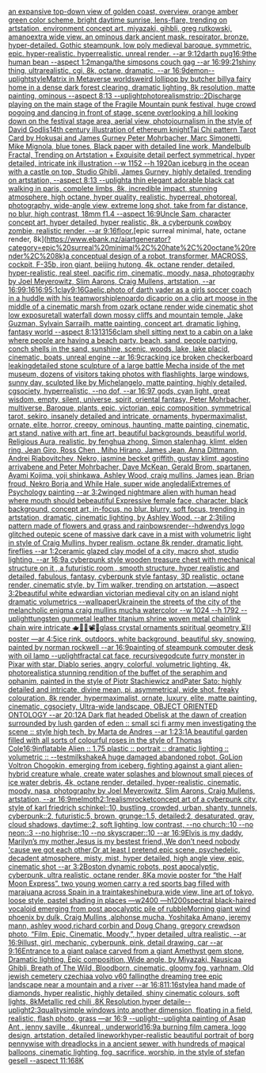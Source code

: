 [an expansive top-down view of golden coast, overview, orange amber green color scheme, bright daytime sunrise, lens-flare, trending on artstation, environment concept art, miyazaki, gihbli, greg rutkowski, amano](https://www.ebank.nz/aiartgenerator?category=an%20expansive%20top-down%20view%20of%20golden%20coast%2C%20overview%2C%20orange%20amber%20green%20color%20scheme%2C%20bright%20daytime%20sunrise%2C%20lens-flare%2C%20trending%20on%20artstation%2C%20environment%20concept%20art%2C%20miyazaki%2C%20gihbli%2C%20greg%20rutkowski%2C%20amano)[extra wide view. an ominous dark ancient mask. respirator. bronze. hyper-detailed. Gothic steampunk. low poly medieval baroque. symmetric. epic. hyper-realistic. hyperrealistic. unreal render. --ar 9:12](https://www.ebank.nz/aiartgenerator?category=extra%20wide%20view.%20an%20ominous%20dark%20ancient%20mask.%20respirator.%20bronze.%20hyper-detailed.%20Gothic%20steampunk.%20low%20poly%20medieval%20baroque.%20symmetric.%20epic.%20hyper-realistic.%20hyperrealistic.%20unreal%20render.%20--ar%209%3A12)[darth pug](https://www.ebank.nz/aiartgenerator?category=darth%20pug)[16:9](https://www.ebank.nz/aiartgenerator?category=16%3A9)[the human bean --aspect 1:2](https://www.ebank.nz/aiartgenerator?category=the%20human%20bean%20--aspect%201%3A2)[manga](https://www.ebank.nz/aiartgenerator?category=manga)[/the simpsons couch gag --ar 16:9](https://www.ebank.nz/aiartgenerator?category=/the%20simpsons%20couch%20gag%20--ar%2016%3A9)[9:21](https://www.ebank.nz/aiartgenerator?category=9%3A21)[shiny thing, ultrarealistic, cgi, 8k, octane, dramatic, --ar 16:9](https://www.ebank.nz/aiartgenerator?category=shiny%20thing%2C%20ultrarealistic%2C%20cgi%2C%208k%2C%20octane%2C%20dramatic%2C%20--ar%2016%3A9)[demon](https://www.ebank.nz/aiartgenerator?category=demon)[--uplight](https://www.ebank.nz/aiartgenerator?category=--uplight)[style](https://www.ebank.nz/aiartgenerator?category=style)[Matrix in Metaverse worlds](https://www.ebank.nz/aiartgenerator?category=Matrix%20in%20Metaverse%20worlds)[weird lollipop by butcher billy](https://www.ebank.nz/aiartgenerator?category=weird%20lollipop%20by%20butcher%20billy)[a fairy home in a dense dark forest clearing, dramatic lighting, 8k resolution, matte painting, ominous --aspect 8:13 --uplight](https://www.ebank.nz/aiartgenerator?category=a%20fairy%20home%20in%20a%20dense%20dark%20forest%20clearing%2C%20dramatic%20lighting%2C%208k%20resolution%2C%20matte%20painting%2C%20ominous%20--aspect%208%3A13%20--uplight)[photorealism](https://www.ebank.nz/aiartgenerator?category=photorealism)[strip::2](https://www.ebank.nz/aiartgenerator?category=strip%3A%3A2)[Discharge playing on the main stage of the Fragile Mountain punk festival, huge crowd pogoing and dancing in front of stage, scene overlooking a hill looking down on the festival stage area, aerial view, photojournalism in the style of David Godlis](https://www.ebank.nz/aiartgenerator?category=Discharge%20playing%20on%20the%20main%20stage%20of%20the%20Fragile%20Mountain%20punk%20festival%2C%20huge%20crowd%20pogoing%20and%20dancing%20in%20front%20of%20stage%2C%20scene%20overlooking%20a%20hill%20looking%20down%20on%20the%20festival%20stage%20area%2C%20aerial%20view%2C%20photojournalism%20in%20the%20style%20of%20David%20Godlis)[14th century illustration of ethereum knight](https://www.ebank.nz/aiartgenerator?category=14th%20century%20illustration%20of%20ethereum%20knight)[Tai Chi pattern Tarot Card by Hokusai and James Gurney Peter Mohrbacher, Marc Simonetti, Mike Mignola, blue tones, Black paper with detailed line work, Mandelbulb Fractal, Trending on Artstation + Exquisite detail perfect symmetrical, hyper detailed, intricate ink illustration  --w 1152  --h 1920](https://www.ebank.nz/aiartgenerator?category=Tai%20Chi%20pattern%20Tarot%20Card%20by%20Hokusai%20and%20James%20Gurney%20Peter%20Mohrbacher%2C%20Marc%20Simonetti%2C%20Mike%20Mignola%2C%20blue%20tones%2C%20Black%20paper%20with%20detailed%20line%20work%2C%20Mandelbulb%20Fractal%2C%20Trending%20on%20Artstation%20%2B%20Exquisite%20detail%20perfect%20symmetrical%2C%20hyper%20detailed%2C%20intricate%20ink%20illustration%20%20--w%201152%20%20--h%201920)[an iceburg in the ocean with a castle on top, Studio Ghibli, James Gurney, highly detailed, trending on artstation, --aspect 8:13 --uplight](https://www.ebank.nz/aiartgenerator?category=an%20iceburg%20in%20the%20ocean%20with%20a%20castle%20on%20top%2C%20Studio%20Ghibli%2C%20James%20Gurney%2C%20highly%20detailed%2C%20trending%20on%20artstation%2C%20--aspect%208%3A13%20--uplight)[a thin elegant adorable black cat walking in paris, complete limbs, 8k, incredible impact, stunning atmosphere, high octane, hyper quality, realistic, hyperreal, photoreal, photography, wide-angle view, extreme long shot, take from far distance, no blur, high contrast, 18mm f1.4 --aspect 16:9](https://www.ebank.nz/aiartgenerator?category=a%20thin%20elegant%20adorable%20black%20cat%20walking%20in%20paris%2C%20complete%20limbs%2C%208k%2C%20incredible%20impact%2C%20stunning%20atmosphere%2C%20high%20octane%2C%20hyper%20quality%2C%20realistic%2C%20hyperreal%2C%20photoreal%2C%20photography%2C%20wide-angle%20view%2C%20extreme%20long%20shot%2C%20take%20from%20far%20distance%2C%20no%20blur%2C%20high%20contrast%2C%2018mm%20f1.4%20--aspect%2016%3A9)[Uncle Sam, character concept art, hyper detailed, hyper realistic, 8k, a cyberpunk cowboy zombie, realistic render, --ar 9:16](https://www.ebank.nz/aiartgenerator?category=Uncle%20Sam%2C%20character%20concept%20art%2C%20hyper%20detailed%2C%20hyper%20realistic%2C%208k%2C%20a%20cyberpunk%20cowboy%20zombie%2C%20realistic%20render%2C%20--ar%209%3A16)[floor.](https://www.ebank.nz/aiartgenerator?category=floor.)[epic surreal minimal, hate, octane render, 8k](https://www.ebank.nz/aiartgenerator?category=epic%20surreal%20minimal%2C%20hate%2C%20octane%20render%2C%208k)[a conceptual design of a robot, transformer, MACROSS, cockpit, F-35b, iron giant, beijing hutong, 4k, octane render, detailed, hyper-realistic, real steel, pacific rim, cinematic, moody, nasa, photography by Joel Meyerowitz, Slim Aarons, Craig Mullens, artstation, --ar 16:9](https://www.ebank.nz/aiartgenerator?category=a%20conceptual%20design%20of%20a%20robot%2C%20transformer%2C%20MACROSS%2C%20cockpit%2C%20F-35b%2C%20iron%20giant%2C%20beijing%20hutong%2C%204k%2C%20octane%20render%2C%20detailed%2C%20hyper-realistic%2C%20real%20steel%2C%20pacific%20rim%2C%20cinematic%2C%20moody%2C%20nasa%2C%20photography%20by%20Joel%20Meyerowitz%2C%20Slim%20Aarons%2C%20Craig%20Mullens%2C%20artstation%2C%20--ar%2016%3A9)[9:16](https://www.ebank.nz/aiartgenerator?category=9%3A16)[16:9](https://www.ebank.nz/aiartgenerator?category=16%3A9)[5:1](https://www.ebank.nz/aiartgenerator?category=5%3A1)[clay](https://www.ebank.nz/aiartgenerator?category=clay)[9:16](https://www.ebank.nz/aiartgenerator?category=9%3A16)[Gaelic,](https://www.ebank.nz/aiartgenerator?category=Gaelic%2C)[photo of darth vader as a girls soccer coach in a huddle with his team](https://www.ebank.nz/aiartgenerator?category=photo%20of%20darth%20vader%20as%20a%20girls%20soccer%20coach%20in%20a%20huddle%20with%20his%20team)[worship](https://www.ebank.nz/aiartgenerator?category=worship)[lenoardo dicaprio on a clip art moose in the middle of a cinematic marsh from ozark octane render wide cinematic shot low exposure](https://www.ebank.nz/aiartgenerator?category=lenoardo%20dicaprio%20on%20a%20clip%20art%20moose%20in%20the%20middle%20of%20a%20cinematic%20marsh%20from%20ozark%20octane%20render%20wide%20cinematic%20shot%20low%20exposure)[tall waterfall down mossy cliffs and mountain temple, Jake Guzman, Sylvain Sarrailh, matte painting, concept art, dramatic lighing, fantasy world --aspect 8:13](https://www.ebank.nz/aiartgenerator?category=tall%20waterfall%20down%20mossy%20cliffs%20and%20mountain%20temple%2C%20Jake%20Guzman%2C%20Sylvain%20Sarrailh%2C%20matte%20painting%2C%20concept%20art%2C%20dramatic%20lighing%2C%20fantasy%20world%20--aspect%208%3A13)[13156](https://www.ebank.nz/aiartgenerator?category=13156)[clam shell sitting next to a cabin on a lake where people are having a beach party, beach, sand, people partying, conch shells in the sand, sunshine, scenic, woods, lake, lake placid, cinematic, boats, unreal engine --ar 16:9](https://www.ebank.nz/aiartgenerator?category=clam%20shell%20sitting%20next%20to%20a%20cabin%20on%20a%20lake%20where%20people%20are%20having%20a%20beach%20party%2C%20beach%2C%20sand%2C%20people%20partying%2C%20conch%20shells%20in%20the%20sand%2C%20sunshine%2C%20scenic%2C%20woods%2C%20lake%2C%20lake%20placid%2C%20cinematic%2C%20boats%2C%20unreal%20engine%20--ar%2016%3A9)[cracking ice broken checkerboard leaking](https://www.ebank.nz/aiartgenerator?category=cracking%20ice%20broken%20checkerboard%20leaking)[detailed stone sculpture of a large battle Mecha inside of the met museum, dozens of visitors taking photos with flashlights, large windows, sunny day, sculpted like by Michelangelo, matte painting, highly detailed, cgsociety, hyperrealistic, --no dof, --ar 16:9](https://www.ebank.nz/aiartgenerator?category=detailed%20stone%20sculpture%20of%20a%20large%20battle%20Mecha%20inside%20of%20the%20met%20museum%2C%20dozens%20of%20visitors%20taking%20photos%20with%20flashlights%2C%20large%20windows%2C%20sunny%20day%2C%20sculpted%20like%20by%20Michelangelo%2C%20matte%20painting%2C%20highly%20detailed%2C%20cgsociety%2C%20hyperrealistic%2C%20--no%20dof%2C%20--ar%2016%3A9)[7 gods, cyan light, great wisdom, empty, silent, universe, spirit, oriental fantasy, Peter Mohrbacher, multiverse, Baroque, plants, epic, victorian, epic composition, symmetrical tarot, sekiro, insanely detailed and intricate, ornaments, hypermaximalist, ornate, elite, horror, creepy, ominous, haunting, matte painting, cinematic, art stand, native with art, fine art, beautiful backgrounds, beautiful world, Religious Aura, realistic, by fenghua zhong, Simon stalenhag, klimt, elden ring, Jean Giro, Ross Chen , Miho Hirano, James Jean, Anna Dittmann, Andrei Riabovitchev, Nekro, jasmine becket griffith, gustav klimt, agostino arrivabene and Peter Mohrbacher, Dave McKean, Gerald Brom, spartanen, Ayami Kojima, yoji shinkawa, Ashley Wood, craig mullins, James jean, Brian froud, Nekro Borja and While Hale, super wide angle](https://www.ebank.nz/aiartgenerator?category=7%20gods%2C%20cyan%20light%2C%20great%20wisdom%2C%20empty%2C%20silent%2C%20universe%2C%20spirit%2C%20oriental%20fantasy%2C%20Peter%20Mohrbacher%2C%20multiverse%2C%20Baroque%2C%20plants%2C%20epic%2C%20victorian%2C%20epic%20composition%2C%20symmetrical%20tarot%2C%20sekiro%2C%20insanely%20detailed%20and%20intricate%2C%20ornaments%2C%20hypermaximalist%2C%20ornate%2C%20elite%2C%20horror%2C%20creepy%2C%20ominous%2C%20haunting%2C%20matte%20painting%2C%20cinematic%2C%20art%20stand%2C%20native%20with%20art%2C%20fine%20art%2C%20beautiful%20backgrounds%2C%20beautiful%20world%2C%20Religious%20Aura%2C%20realistic%2C%20by%20fenghua%20zhong%2C%20Simon%20stalenhag%2C%20klimt%2C%20elden%20ring%2C%20Jean%20Giro%2C%20Ross%20Chen%20%2C%20Miho%20Hirano%2C%20James%20Jean%2C%20Anna%20Dittmann%2C%20Andrei%20Riabovitchev%2C%20Nekro%2C%20jasmine%20becket%20griffith%2C%20gustav%20klimt%2C%20agostino%20arrivabene%20and%20Peter%20Mohrbacher%2C%20Dave%20McKean%2C%20Gerald%20Brom%2C%20spartanen%2C%20Ayami%20Kojima%2C%20yoji%20shinkawa%2C%20Ashley%20Wood%2C%20craig%20mullins%2C%20James%20jean%2C%20Brian%20froud%2C%20Nekro%20Borja%20and%20While%20Hale%2C%20super%20wide%20angle)[dali](https://www.ebank.nz/aiartgenerator?category=dali)[Extremes of Psychology painting --ar 3:2](https://www.ebank.nz/aiartgenerator?category=Extremes%20of%20Psychology%20painting%20--ar%203%3A2)[winged nightmare alien with human head where mouth should be](https://www.ebank.nz/aiartgenerator?category=winged%20nightmare%20alien%20with%20human%20head%20where%20mouth%20should%20be)[beautiful Expressive female face, character, black background, concept art, in-focus, no blur, blurry, soft focus, trending in artstation, dramatic, cinematic lighting, by Ashley Wood. --ar 2:3](https://www.ebank.nz/aiartgenerator?category=beautiful%20Expressive%20female%20face%2C%20character%2C%20black%20background%2C%20concept%20art%2C%20in-focus%2C%20no%20blur%2C%20blurry%2C%20soft%20focus%2C%20trending%20in%20artstation%2C%20dramatic%2C%20cinematic%20lighting%2C%20by%20Ashley%20Wood.%20--ar%202%3A3)[tiling pattern made of flowers and grass and rainbows](https://www.ebank.nz/aiartgenerator?category=tiling%20pattern%20made%20of%20flowers%20and%20grass%20and%20rainbows)[render](https://www.ebank.nz/aiartgenerator?category=render)[--hd](https://www.ebank.nz/aiartgenerator?category=--hd)[wendys logo glitched out](https://www.ebank.nz/aiartgenerator?category=wendys%20logo%20glitched%20out)[epic scene of massive dark cave in a mist with volumetric light in style of Craig Mullins, hyper realism, octane 8k render, dramatic light, fireflies --ar 1:2](https://www.ebank.nz/aiartgenerator?category=epic%20scene%20of%20massive%20dark%20cave%20in%20a%20mist%20with%20volumetric%20light%20in%20style%20of%20Craig%20Mullins%2C%20hyper%20realism%2C%20octane%208k%20render%2C%20dramatic%20light%2C%20fireflies%20--ar%201%3A2)[ceramic glazed clay model of a city, macro shot,  studio lighting, --ar 16:9](https://www.ebank.nz/aiartgenerator?category=ceramic%20glazed%20clay%20model%20of%20a%20city%2C%20macro%20shot%2C%20%20studio%20lighting%2C%20--ar%2016%3A9)[a cyberpunk style wooden treasure chest with mechanical structure on it , a futuristic room , smooth structure, hyper realistic and detailed, fabulous, fantasy, cyberpunk style fantasy, 3D realistic, octane render, cinematic style, by Tim walker, trending on artstation, —aspect 3:2](https://www.ebank.nz/aiartgenerator?category=a%20cyberpunk%20style%20wooden%20treasure%20chest%20with%20mechanical%20structure%20on%20it%20%2C%20a%20futuristic%20room%20%2C%20smooth%20structure%2C%20hyper%20realistic%20and%20detailed%2C%20fabulous%2C%20fantasy%2C%20cyberpunk%20style%20fantasy%2C%203D%20realistic%2C%20octane%20render%2C%20cinematic%20style%2C%20by%20Tim%20walker%2C%20trending%20on%20artstation%2C%20%E2%80%94aspect%203%3A2)[beautiful white edwardian victorian medieval city on an island night dramatic volumetrics --wallpaper](https://www.ebank.nz/aiartgenerator?category=beautiful%20white%20edwardian%20victorian%20medieval%20city%20on%20an%20island%20night%20dramatic%20volumetrics%20--wallpaper)[Ukraine](https://www.ebank.nz/aiartgenerator?category=Ukraine)[in the streets of the city of the melancholic enigma craig mullins mucha watercolor --w 1024 --h 1792 --uplight](https://www.ebank.nz/aiartgenerator?category=in%20the%20streets%20of%20the%20city%20of%20the%20melancholic%20enigma%20craig%20mullins%20mucha%20watercolor%20--w%201024%20--h%201792%20--uplight)[tungsten gunmetal leather titanium shrine woven metal chainlink chain wire intricate 🫖🧩🎼📽💽glass crystal ornaments spiritual geometry ⏳⛓ poster —ar 4:5](https://www.ebank.nz/aiartgenerator?category=tungsten%20gunmetal%20leather%20titanium%20shrine%20woven%20metal%20chainlink%20chain%20wire%20intricate%20%F0%9F%AB%96%F0%9F%A7%A9%F0%9F%8E%BC%F0%9F%93%BD%F0%9F%92%BDglass%20crystal%20ornaments%20spiritual%20geometry%20%E2%8F%B3%E2%9B%93%20poster%20%E2%80%94ar%204%3A5)[ice rink, outdoors, white background, beautiful sky, snowing, painted by norman rockwell --ar 16:9](https://www.ebank.nz/aiartgenerator?category=ice%20rink%2C%20outdoors%2C%20white%20background%2C%20beautiful%20sky%2C%20snowing%2C%20painted%20by%20norman%20rockwell%20--ar%2016%3A9)[painting of steampunk computer desk with oil lamp --uplight](https://www.ebank.nz/aiartgenerator?category=painting%20of%20steampunk%20computer%20desk%20with%20oil%20lamp%20--uplight)[fractal cat face, recursive](https://www.ebank.nz/aiartgenerator?category=fractal%20cat%20face%2C%20recursive)[god](https://www.ebank.nz/aiartgenerator?category=god)[cute furry monster in Pixar with star, Diablo series, angry, colorful, volumetric lighting, 4k, photorealistic](https://www.ebank.nz/aiartgenerator?category=cute%20furry%20monster%20in%20Pixar%20with%20star%2C%20Diablo%20series%2C%20angry%2C%20colorful%2C%20volumetric%20lighting%2C%204k%2C%20photorealistic)[a  stunning rendition of the buffet of the seraphim and ophanim, painted in the style of Piotr Stachiewicz andPater Sato; highly detailed and intricate, divine mean, pi, asymmetrical, wide shot, freaky colouration, 8k render, hypermaximalist, ornate, luxury, elite, matte painting, cinematic, cgsociety, Ultra-wide landscape, OBJECT ORIENTED ONTOLOGY --ar 20:12](https://www.ebank.nz/aiartgenerator?category=a%20%20stunning%20rendition%20of%20the%20buffet%20of%20the%20seraphim%20and%20ophanim%2C%20painted%20in%20the%20style%20of%20Piotr%20Stachiewicz%20andPater%20Sato%3B%20highly%20detailed%20and%20intricate%2C%20divine%20mean%2C%20pi%2C%20asymmetrical%2C%20wide%20shot%2C%20freaky%20colouration%2C%208k%20render%2C%20hypermaximalist%2C%20ornate%2C%20luxury%2C%20elite%2C%20matte%20painting%2C%20cinematic%2C%20cgsociety%2C%20Ultra-wide%20landscape%2C%20OBJECT%20ORIENTED%20ONTOLOGY%20--ar%2020%3A12)[A Dark flat headed Obelisk  at the dawn of creation surrounded by lush garden of eden :: small sci fi army men investigating the scene :: style high tech, by Marta de Andres --ar 1:2](https://www.ebank.nz/aiartgenerator?category=A%20Dark%20flat%20headed%20Obelisk%20%20at%20the%20dawn%20of%20creation%20surrounded%20by%20lush%20garden%20of%20eden%20%3A%3A%20small%20sci%20fi%20army%20men%20investigating%20the%20scene%20%3A%3A%20style%20high%20tech%2C%20by%20Marta%20de%20Andres%20--ar%201%3A2)[3:1](https://www.ebank.nz/aiartgenerator?category=3%3A1)[A beautiful garden filled with all sorts of colourful roses in the style of Thomas Cole](https://www.ebank.nz/aiartgenerator?category=A%20beautiful%20garden%20filled%20with%20all%20sorts%20of%20colourful%20roses%20in%20the%20style%20of%20Thomas%20Cole)[16:9](https://www.ebank.nz/aiartgenerator?category=16%3A9)[inflatable Alien :: 1.75 plastic :: portrait :: dramatic lighting :: volumetric :: --test](https://www.ebank.nz/aiartgenerator?category=inflatable%20Alien%20%3A%3A%201.75%20plastic%20%3A%3A%20portrait%20%3A%3A%20dramatic%20lighting%20%3A%3A%20volumetric%20%3A%3A%20--test)[milkshake](https://www.ebank.nz/aiartgenerator?category=milkshake)[A huge damaged abandoned robot, GoLion Voltron Chogokin, emerging from iceberg, fighting against a giant alien-hybrid creature whale, create water splashes and blownout small pieces of ice water debris, 4k, octane render, detailed, hyper-realistic, cinematic, moody, nasa, photography by Joel Meyerowitz, Slim Aarons, Craig Mullens, artstation, --ar 16:9](https://www.ebank.nz/aiartgenerator?category=A%20huge%20damaged%20abandoned%20robot%2C%20GoLion%20Voltron%20Chogokin%2C%20emerging%20from%20iceberg%2C%20fighting%20against%20a%20giant%20alien-hybrid%20creature%20whale%2C%20create%20water%20splashes%20and%20blownout%20small%20pieces%20of%20ice%20water%20debris%2C%204k%2C%20octane%20render%2C%20detailed%2C%20hyper-realistic%2C%20cinematic%2C%20moody%2C%20nasa%2C%20photography%20by%20Joel%20Meyerowitz%2C%20Slim%20Aarons%2C%20Craig%20Mullens%2C%20artstation%2C%20--ar%2016%3A9)[melmoth](https://www.ebank.nz/aiartgenerator?category=melmoth)[2:1](https://www.ebank.nz/aiartgenerator?category=2%3A1)[realism](https://www.ebank.nz/aiartgenerator?category=realism)[rocket](https://www.ebank.nz/aiartgenerator?category=rocket)[concept art of a cyberpunk city, style of karl friedrich schinkel::10, bustling, crowded, urban, shanty, tunnels, cyberpunk::2, futuristic:5, brown, grunge::1.5, detailed:2, desaturated, gray, cloud shadows, daytime::2, soft lighting, low contrast, --no church::10 --no neon::3 --no highrise::10 --no skyscraper::10 --ar 16:9](https://www.ebank.nz/aiartgenerator?category=concept%20art%20of%20a%20cyberpunk%20city%2C%20style%20of%20karl%20friedrich%20schinkel%3A%3A10%2C%20bustling%2C%20crowded%2C%20urban%2C%20shanty%2C%20tunnels%2C%20cyberpunk%3A%3A2%2C%20futuristic%3A5%2C%20brown%2C%20grunge%3A%3A1.5%2C%20detailed%3A2%2C%20desaturated%2C%20gray%2C%20cloud%20shadows%2C%20daytime%3A%3A2%2C%20soft%20lighting%2C%20low%20contrast%2C%20--no%20church%3A%3A10%20--no%20neon%3A%3A3%20--no%20highrise%3A%3A10%20--no%20skyscraper%3A%3A10%20--ar%2016%3A9)[Elvis is my daddy, Marilyn’s my mother,Jesus is my bestest friend,,We don’t need nobody 'cause we got each other,Or at least I pretend,epic scene, psychedelic, decadent atmosphere, misty, mist, hyper detailed, high angle view, epic, cinematic shot --ar 3:2](https://www.ebank.nz/aiartgenerator?category=Elvis%20is%20my%20daddy%2C%20Marilyn%E2%80%99s%20my%20mother%2CJesus%20is%20my%20bestest%20friend%2C%2CWe%20don%E2%80%99t%20need%20nobody%20%27cause%20we%20got%20each%20other%2COr%20at%20least%20I%20pretend%2Cepic%20scene%2C%20psychedelic%2C%20decadent%20atmosphere%2C%20misty%2C%20mist%2C%20hyper%20detailed%2C%20high%20angle%20view%2C%20epic%2C%20cinematic%20shot%20--ar%203%3A2)[Boston dynamic robots, post apocalyptic, cyberpunk, ultra realistic, octane render, 8K](https://www.ebank.nz/aiartgenerator?category=Boston%20dynamic%20robots%2C%20post%20apocalyptic%2C%20cyberpunk%2C%20ultra%20realistic%2C%20octane%20render%2C%208K)[a movie poster for “the Half Moon Express”. two young women carry a red sports bag filled with marajuana across Spain in a train](https://www.ebank.nz/aiartgenerator?category=a%20movie%20poster%20for%20%E2%80%9Cthe%20Half%20Moon%20Express%E2%80%9D.%20two%20young%20women%20carry%20a%20red%20sports%20bag%20filled%20with%20marajuana%20across%20Spain%20in%20a%20train)[takeshi](https://www.ebank.nz/aiartgenerator?category=takeshi)[nebura,](https://www.ebank.nz/aiartgenerator?category=nebura%2C)[wide view, line art of tokyo, loose style, pastel shading in places —w2400 —h1200](https://www.ebank.nz/aiartgenerator?category=wide%20view%2C%20line%20art%20of%20tokyo%2C%20loose%20style%2C%20pastel%20shading%20in%20places%20%E2%80%94w2400%20%E2%80%94h1200)[spectral black-haired vocaloid emerging from post apocalyptic pile of rubble](https://www.ebank.nz/aiartgenerator?category=spectral%20black-haired%20vocaloid%20emerging%20from%20post%20apocalyptic%20pile%20of%20rubble)[Morning giant wind phoenix by dulk, Craig Mullins ,alphonse mucha, Yoshitaka Amano, jeremy mann, ashley wood,richard corbin and Doug Chang, gregory crewdson photo,  “Film, Epic, Cinematic, Moody,”, hyper detailed, ultra realistic,  --ar 16:9](https://www.ebank.nz/aiartgenerator?category=Morning%20giant%20wind%20phoenix%20by%20dulk%2C%20Craig%20Mullins%20%2Calphonse%20mucha%2C%20Yoshitaka%20Amano%2C%20jeremy%20mann%2C%20ashley%20wood%2Crichard%20corbin%20and%20Doug%20Chang%2C%20gregory%20crewdson%20photo%2C%20%20%E2%80%9CFilm%2C%20Epic%2C%20Cinematic%2C%20Moody%2C%E2%80%9D%2C%20hyper%20detailed%2C%20ultra%20realistic%2C%20%20--ar%2016%3A9)[illust, girl, mechanic, cyberpunk, pink, detail drawing, car --ar 9:16](https://www.ebank.nz/aiartgenerator?category=illust%2C%20girl%2C%20mechanic%2C%20cyberpunk%2C%20pink%2C%20detail%20drawing%2C%20car%20--ar%209%3A16)[Entrance to a giant palace carved from a giant Amethyst gem stone, Dramatic lighting, Epic composition, Wide angle, by Miyazaki, Nausicaa Ghibli, Breath of The Wild, Bloodborn, cinematic, gloomy fog, yarhnam, Old jewish cemetery czechia](https://www.ebank.nz/aiartgenerator?category=Entrance%20to%20a%20giant%20palace%20carved%20from%20a%20giant%20Amethyst%20gem%20stone%2C%20Dramatic%20lighting%2C%20Epic%20composition%2C%20Wide%20angle%2C%20by%20Miyazaki%2C%20Nausicaa%20Ghibli%2C%20Breath%20of%20The%20Wild%2C%20Bloodborn%2C%20cinematic%2C%20gloomy%20fog%2C%20yarhnam%2C%20Old%20jewish%20cemetery%20czechia)[a volvo v60 falling](https://www.ebank.nz/aiartgenerator?category=a%20volvo%20v60%20falling)[the dreaming tree epic landscape near a mountain and a river --ar 16:8](https://www.ebank.nz/aiartgenerator?category=the%20dreaming%20tree%20epic%20landscape%20near%20a%20mountain%20and%20a%20river%20--ar%2016%3A8)[11:16](https://www.ebank.nz/aiartgenerator?category=11%3A16)[style](https://www.ebank.nz/aiartgenerator?category=style)[a hand made of diamonds, hyper realistic, highly detailed, shiny cinematic colours, soft lights, 8k](https://www.ebank.nz/aiartgenerator?category=a%20hand%20made%20of%20diamonds%2C%20hyper%20realistic%2C%20highly%20detailed%2C%20shiny%20cinematic%20colours%2C%20soft%20lights%2C%208k)[Metallic red chili ,8K Resolution,hyper detaile](https://www.ebank.nz/aiartgenerator?category=Metallic%20red%20chili%20%2C8K%20Resolution%2Chyper%20detaile)[--uplight](https://www.ebank.nz/aiartgenerator?category=--uplight)[2:3](https://www.ebank.nz/aiartgenerator?category=2%3A3)[quality](https://www.ebank.nz/aiartgenerator?category=quality)[simple windows into another dimension, floating in a field, realistic, flash photo, grass —ar 16:9 --uplight](https://www.ebank.nz/aiartgenerator?category=simple%20windows%20into%20another%20dimension%2C%20floating%20in%20a%20field%2C%20realistic%2C%20flash%20photo%2C%20grass%20%E2%80%94ar%2016%3A9%20--uplight)[--uplight](https://www.ebank.nz/aiartgenerator?category=--uplight)[a painting of Asap Ant   , jenny saville , 4kunreal , underworld](https://www.ebank.nz/aiartgenerator?category=a%20painting%20of%20Asap%20Ant%20%20%20%2C%20jenny%20saville%20%2C%204kunreal%20%2C%20underworld)[16:9](https://www.ebank.nz/aiartgenerator?category=16%3A9)[a burning film camera, logo design, artstation, detailed linework](https://www.ebank.nz/aiartgenerator?category=a%20burning%20film%20camera%2C%20logo%20design%2C%20artstation%2C%20detailed%20linework)[hyper-realistic beautiful portrait of borg pennywise with dreadlocks in a ancient sewer, with hundreds of magical balloons, cinematic lighting, fog, sacrifice, worship, in the style of stefan gesell --aspect 11:16](https://www.ebank.nz/aiartgenerator?category=hyper-realistic%20beautiful%20portrait%20of%20borg%20pennywise%20with%20dreadlocks%20in%20a%20ancient%20sewer%2C%20with%20hundreds%20of%20magical%20balloons%2C%20cinematic%20lighting%2C%20fog%2C%20sacrifice%2C%20worship%2C%20in%20the%20style%20of%20stefan%20gesell%20--aspect%2011%3A16)[8K](https://www.ebank.nz/aiartgenerator?category=8K)
